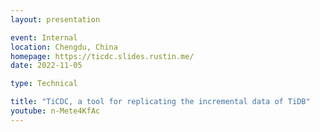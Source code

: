 ```yaml
---
layout: presentation

event: Internal
location: Chengdu, China
homepage: https://ticdc.slides.rustin.me/
date: 2022-11-05

type: Technical

title: "TiCDC, a tool for replicating the incremental data of TiDB"
youtube: n-Mete4KfAc
---
```

